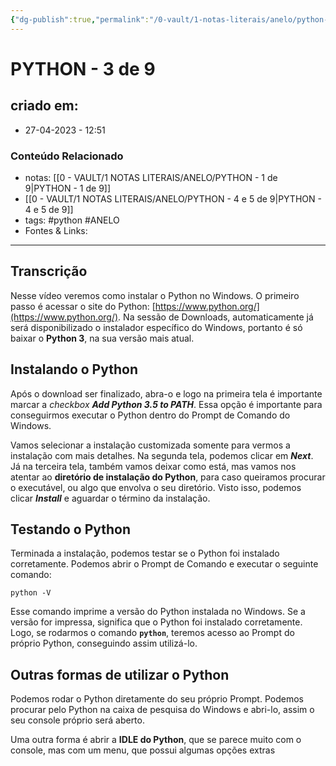 ```yaml
---
{"dg-publish":true,"permalink":"/0-vault/1-notas-literais/anelo/python-3-de-9/","tags":["python","ANELO"],"dgHomeLink":true,"dgShowLocalGraph":true,"dgShowFileTree":true,"dgEnableSearch":true,"noteIcon":""}
---
```


# PYTHON - 3 de 9

## criado em: 
-  27-04-2023 - 12:51

### Conteúdo Relacionado
- notas: [[0 - VAULT/1 NOTAS LITERAIS/ANELO/PYTHON - 1 de 9\|PYTHON - 1 de 9]]
- [[0 - VAULT/1 NOTAS LITERAIS/ANELO/PYTHON - 4 e 5 de 9\|PYTHON - 4 e 5 de 9]]
- tags: #python #ANELO 
- Fontes & Links: 

---

## Transcrição

Nesse vídeo veremos como instalar o Python no Windows. O primeiro passo é acessar o site do Python: [https://www.python.org/](https://www.python.org/). Na sessão de Downloads, automaticamente já será disponibilizado o instalador específico do Windows, portanto é só baixar o **Python 3**, na sua versão mais atual.

## Instalando o Python

Após o download ser finalizado, abra-o e logo na primeira tela é importante marcar a _checkbox_ **_Add Python 3.5 to PATH_**. Essa opção é importante para conseguirmos executar o Python dentro do Prompt de Comando do Windows.

Vamos selecionar a instalação customizada somente para vermos a instalação com mais detalhes. Na segunda tela, podemos clicar em **_Next_**. Já na terceira tela, também vamos deixar como está, mas vamos nos atentar ao **diretório de instalação do Python**, para caso queiramos procurar o executável, ou algo que envolva o seu diretório. Visto isso, podemos clicar **_Install_** e aguardar o término da instalação.

## Testando o Python

Terminada a instalação, podemos testar se o Python foi instalado corretamente. Podemos abrir o Prompt de Comando e executar o seguinte comando:

```undefined
python -V
```

Esse comando imprime a versão do Python instalada no Windows. Se a versão for impressa, significa que o Python foi instalado corretamente. Logo, se rodarmos o comando **`python`**, teremos acesso ao Prompt do próprio Python, conseguindo assim utilizá-lo.

## Outras formas de utilizar o Python

Podemos rodar o Python diretamente do seu próprio Prompt. Podemos procurar pelo Python na caixa de pesquisa do Windows e abri-lo, assim o seu console próprio será aberto.

Uma outra forma é abrir a **IDLE do Python**, que se parece muito com o console, mas com um menu, que possui algumas opções extras